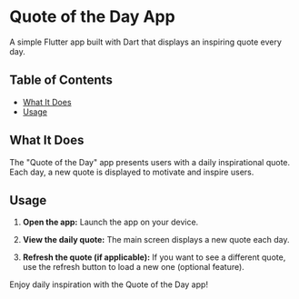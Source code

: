 # Quote of the Day App

A simple Flutter app built with Dart that displays an inspiring quote every day.

## Table of Contents
- [What It Does](#what-it-does)
- [Usage](#usage)

## What It Does

The "Quote of the Day" app presents users with a daily inspirational quote. Each day, a new quote is displayed to motivate and inspire users.

## Usage

1. **Open the app:** Launch the app on your device.

2. **View the daily quote:** The main screen displays a new quote each day.

3. **Refresh the quote (if applicable):** If you want to see a different quote, use the refresh button to load a new one (optional feature).

Enjoy daily inspiration with the Quote of the Day app!
